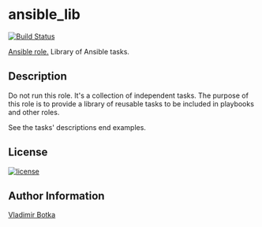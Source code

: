 # ansible_lib

[![Build Status](https://travis-ci.org/vbotka/ansible-linux-lib.svg?branch=master)](https://travis-ci.org/vbotka/ansible-linux-lib)

[Ansible role.](https://galaxy.ansible.com/vbotka/linux_lib/) Library of Ansible tasks.


## Description

Do not run this role. It's a collection of independent tasks. The
purpose of this role is to provide a library of reusable tasks to be
included in playbooks and other roles.

See the tasks' descriptions end examples.

## License

[![license](https://img.shields.io/badge/license-BSD-red.svg)](https://www.freebsd.org/doc/en/articles/bsdl-gpl/article.html)


## Author Information

[Vladimir Botka](https://botka.link)
